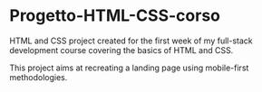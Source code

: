 # Progetto-HTML-CSS-corso
HTML and CSS project created for the first week of my full-stack development course covering the basics of HTML and CSS.

This project aims at recreating a landing page using mobile-first methodologies.
